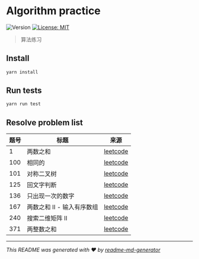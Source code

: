 # Algorithm practice

![Version](https://img.shields.io/badge/version-1.0.0-blue.svg?cacheSeconds=2592000)
[![License: MIT](https://img.shields.io/badge/License-MIT-yellow.svg)](#)

> 算法练习

## Install

```sh
yarn install
```

## Run tests

```sh
yarn run test
```

## Resolve problem list

| 题号 | 标题                       | 来源                                                                            |
| ---- | -------------------------- | ------------------------------------------------------------------------------- |
| 1    | 两数之和                   | [leetcode](https://leetcode-cn.com/problems/two-sum/)                           |
| 100  | 相同的                     | [leetcode](https://leetcode-cn.com/problems/same-tree/description/)             |
| 101  | 对称二叉树                 | [leetcode](https://leetcode-cn.com/problems/symmetric-tree/)                    |
| 125  | 回文字判断                 | [leetcode](https://leetcode-cn.com/problems/valid-palindrome/)                  |
| 136  | 只出现一次的数字           | [leetcode](https://leetcode-cn.com/problems/single-number/)                     |
| 167  | 两数之和 II - 输入有序数组 | [leetcode](https://leetcode-cn.com/problems/two-sum-ii-input-array-is-sorted/)  |
| 240  | 搜索二维矩阵 II            | [leetcode](https://leetcode-cn.com/problems/search-a-2d-matrix-ii/description/) |
| 371  | 两整数之和                 | [leetcode](https://leetcode-cn.com/problems/sum-of-two-integers/)               |

---

_This README was generated with ❤️ by [readme-md-generator](https://github.com/kefranabg/readme-md-generator)_

